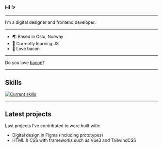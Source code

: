 ### Hi ✨

---

I’m a digital designer and frontend developer.

---

- 🌏 Based in Oslo, Norway
- 🚀 Currently learning JS
- 🥓 Love bacon

---

Do you love [bacon](https://www.bacon.no)?

---

## Skills
[![Current skills](https://skillicons.dev/icons?i=ae,pr,ai,ps,figma,xd,tailwind,vscode,html,css&perline=5)](https://bacon.no)

---

## Latest projects
Last projects I’ve contributed to were built with:
- Digital design in Figma (including prototypes)
- HTML & CSS with frameworks such as Vue3 and TailwindCSS
